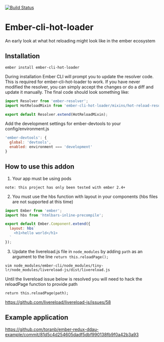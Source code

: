 [![Build Status](https://travis-ci.org/toranb/ember-cli-hot-loader.svg?branch=master)](https://travis-ci.org/toranb/ember-cli-hot-loader)

# Ember-cli-hot-loader

An early look at what hot reloading might look like in the ember ecosystem

## Installation

```
ember install ember-cli-hot-loader
```

During installation Ember CLI will prompt you to update the resolver code. This is required for ember-cli-hot-loader to work. 
If you have never modified the resolver, you can simply accept the changes or do a diff and update it manually. 
The final code should look something like:

```js
import Resolver from 'ember-resolver';
import HotReloadMixin from 'ember-cli-hot-loader/mixins/hot-reload-resolver';

export default Resolver.extend(HotReloadMixin);
```

Add the development settings for ember-devtools to your config/environment.js

```js
'ember-devtools': {
  global: 'devtools',
  enabled: environment === 'development'
}
```

## How to use this addon

1) Your app must be using pods

```
note: this project has only been tested with ember 2.4+
```

2) You must use the hbs function with layout in your components (hbs files are not supported at this time)

```js
import Ember from 'ember';
import hbs from 'htmlbars-inline-precompile';

export default Ember.Component.extend({
  layout: hbs`
    <h1>hello world</h1>
  `
});
```

3) Update the livereload.js file in `node_modules` by adding `path` as an argument to the line `return this.reloadPage();`

```
vim node_modules/ember-cli/node_modules/tiny-lr/node_modules/livereload-js/dist/livereload.js
```

Until the livereload issue below is resolved you will need to hack the reloadPage function to provide path

```
return this.reloadPage(path);
```

https://github.com/livereload/livereload-js/issues/58

## Example application

https://github.com/toranb/ember-redux-ddau-example/commit/81d5c4d254605dadf5dbf990138fb9f0a42b3a93
